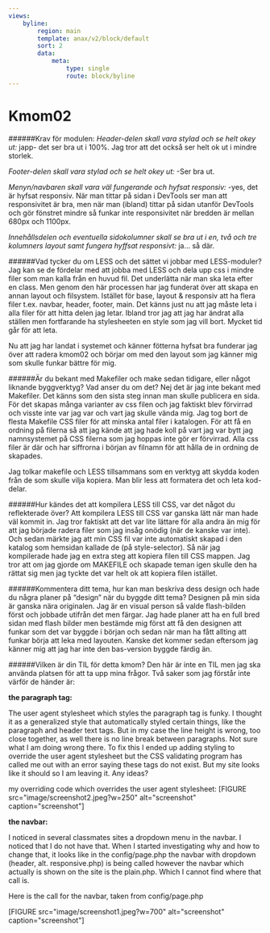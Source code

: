```yaml
---
views:
    byline:
        region: main
        template: anax/v2/block/default
        sort: 2
        data:
            meta:
                type: single
                route: block/byline
---
```

Kmom02
=========================

######Krav för modulen:
*Header-delen skall vara stylad och se helt okey ut:* japp- det ser bra ut i 100%.  Jag tror att det också ser helt ok ut i mindre storlek.

*Footer-delen skall vara stylad och se helt okey ut:* -Ser bra ut.

*Menyn/navbaren skall vara väl fungerande och hyfsat responsiv:* -yes, det är hyfsat responsiv. När man tittar på sidan i DevTools ser man att responsivitet är bra, men när man (ibland) tittar på sidan utanför DevTools och gör fönstret mindre så funkar inte responsivitet när bredden är mellan 680px och 1100px.

*Innehållsdelen och eventuella sidokolumner skall se bra ut i en, två och tre kolumners layout samt fungera hyffsat responsivt:* ja... så där.

######Vad tycker du om LESS och det sättet vi jobbar med LESS-moduler?
Jag kan se de fördelar med att jobba med LESS och dela upp css i mindre filer som man kalla från en huvud fil. Det underlätta när man ska leta efter en class. Men genom den här processen har jag funderat över att skapa en annan layout och filsystem. Istället för base, layout & responsiv att ha flera filer t.ex. navbar, header, footer, main. Det känns just nu att jag måste leta i alla filer för att hitta delen jag letar. Ibland tror jag att jag har ändrat alla ställen men fortfarande ha stylesheeten en style som jag vill bort. Mycket tid går för att leta.

Nu att jag har landat i systemet och känner fötterna hyfsat bra funderar jag över att radera kmom02 och börjar om med den layout som jag känner mig som skulle funkar bättre för mig.

######Är du bekant med Makefiler och make sedan tidigare, eller något liknande byggverktyg? Vad anser du om det?
Nej det är jag inte bekant med Makefiler. Det känns som den sista steg innan man skulle publicera en sida. För det skapas många varianter av css filen och jag faktiskt blev förvirrad och visste inte var jag var och vart jag skulle vända mig. Jag tog bort de flesta Makefile CSS filer för att minska antal filer i katalogen. För att få en ordning på filerna så att jag kände att jag hade koll på vart jag var bytt jag namnsystemet på CSS filerna som jag hoppas inte gör er förvirrad. Alla css filer är där och har siffrorna i början av filnamn för att hålla de in ordning de skapades.

Jag tolkar makefile och LESS tillsammans som en verktyg att skydda koden från de som skulle vilja kopiera. Man blir less att formatera det och leta kod-delar.

######Hur kändes det att kompilera LESS till CSS, var det något du reflekterade över?
Att kompilera LESS till CSS var ganska lätt när man hade väl kommit in. Jag tror faktiskt att det var lite lättare för alla andra än mig för att jag började radera filer som jag insåg onödig (när de kanske var inte). Och sedan märkte jag att min CSS fil var inte automatiskt skapad i den katalog som hemsidan kallade de (på style-selector). Så när jag kompilerade hade jag en extra steg att kopiera filen till CSS mappen. Jag tror att om jag gjorde om MAKEFILE och skapade teman igen skulle den ha rättat sig men jag tyckte det var helt ok att kopiera filen istället.

######Kommentera ditt tema, hur kan man beskriva dess design och hade du några planer på “design” när du byggde ditt tema?
Designen på min sida är ganska nära originalen. Jag är en visual person så valde flash-bilden först och jobbade utifrån det men färgar. Jag hade planer att ha en full bred sidan med flash bilder men bestämde mig först att få den designen att funkar som det var byggde i början och sedan när man ha fått allting att funkar börja att leka med layouten. Kanske det kommer sedan eftersom jag känner mig att jag har inte den bas-version byggde färdig än.

######Vilken är din TIL för detta kmom?
Den här är inte en TIL men jag ska använda platsen för att ta upp mina frågor. Två saker som jag förstår inte värför de händer är:

**the paragraph tag:**

The user agent stylesheet which styles the paragraph tag is funky. I thought it as a generalized style that automatically styled certain things, like the paragraph and header text tags. But in my case the line height is wrong, too close together, as well there is no line break between paragraphs. Not sure what I am doing wrong there. To fix this I ended up adding styling to override the user agent stylesheet but the CSS validating program has called me out with an error saying these tags do not exist. But my site looks like it should so I am leaving it. Any ideas?

my overriding code which overrides the user agent stylesheet:
[FIGURE src="image/screenshot2.jpeg?w=250"  alt="screenshot" caption="screenshot"]

**the navbar:**

I noticed in several classmates sites a dropdown menu in the navbar. I noticed that I do not have that. When I started investigating why and how to change that, it looks like in the config/page.php the navbar with dropdown (header, alt. responsive.php) is being called however the navbar which actually is shown on the site is the plain.php. Which I cannot find where that call is.

Here is the call for the navbar, taken from config/page.php

[FIGURE src="image/screenshot1.jpeg?w=700"  alt="screenshot" caption="screenshot"]
